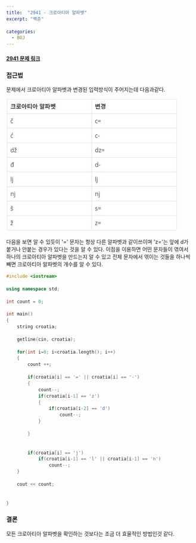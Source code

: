 ```yaml
---
title:  "2941 - 크로아티아 알파벳"
excerpt: "백준"

categories:
  - BOJ
---
```


#### [2941 문제 링크](https://www.acmicpc.net/problem/2941)

### 접근법
문제에서 크로아티아 알파벳과 변경된 입력방식이 주어지는데 다음과같다.

![image](/images/2941문제.JPG)

다음을 보면 알 수 있듯이 '=' 문자는 항상 다른 알파벳과 같이쓰이며
'z='는 앞에 d가 붙거나 안붙는 경우가 있다는 것을 알 수 있다.
이점을 이용하면 어떤 문자들이 엮여서 하나의 크로아티아 알파벳을
만드는지 알 수 있고 전체 문자에서 엮이는 것들을 하나씩 빼면 크로아티아 알파벳의 개수를 알 수 있다.


```cpp
#include <iostream>

using namespace std;

int count = 0;

int main()
{
    string croatia;

    getline(cin, croatia);

    for(int i=0; i<croatia.length(); i++)
    {
        count ++;

        if(croatia[i] == '=' || croatia[i] == '-')
        {
            count--;
            if(croatia[i-1] == 'z')
            {
                if(croatia[i-2] == 'd')
                    count--;
            }

        }


        if(croatia[i] == 'j')
            if(croatia[i-1] == 'l' || croatia[i-1] == 'n')
                count--;
    }

    cout << count;


}
```

### 결론
 모든 크로아티아 알파벳을 확인하는 것보다는 조금 더 
 효율적인 방법인것 같다.
